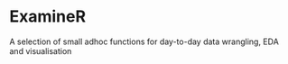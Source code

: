 # ExamineR
A selection of small adhoc functions for day-to-day data wrangling, EDA and visualisation
